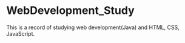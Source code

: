 # WebDevelopment_Study
This is a record of studying web development(Java) and HTML, CSS, JavaScript.
